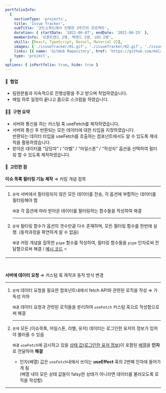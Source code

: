 ```yaml
---
portfolioInfo:
  {
    sectionType: 'projects',
    title: 'Issue Tracker',
    subTitle: '코드스쿼드에서 진행한 3주간의 프로젝트',
    duration: { startDate: '2021-06-07', endDate: '2021-06-25' },
    memberInfo: '프론트엔드 2명, 백엔드 2명, iOS 2명',
    skills: [React, TypeScript, Recoil, Material UI],
    images: ['./issueTracker/01.gif', './issueTracker/02.gif', './issueTracker/03.gif'],
    links: [{ name: 'GitHub Repository', href: 'https://github.com/malaheaven/issue-tracker' }],
    type: 'project',
  }
options: { isPortfolio: true, hide: true }
---
```


<h4 class="bg--gray text--bold">🤝&nbsp;&nbsp;협업</h4>

- 팀원분들과 지속적으로 진행상황을 주고 받으며 작업하였습니다.
- 매일 하루 일정이 끝나고 줌으로 스크럼을 하였습니다.

<h4 class="bg--gray text--bold">🧚🏻&nbsp;&nbsp;구현 요약</h4>

- 서버와 통신을 하는 커스텀 훅 useFetch를 제작하였습니다.
- 서버와 통신 후 반환되는 모든 데이터에 대한 타입을 지정하였습니다.  
  반환되는 데이터 타입을 useFetch를 호출하는 컴포넌트에서도 알 수 있도록 제네릭을 활용하였습니다.
- 받아온 데이터를 “담당자” / “라벨” / “마일스톤” / “작성자” 옵션을 선택하여 필터링 할 수 있도록 제작하였습니다.

<h4 class="bg--gray text--bold">🤔&nbsp;&nbsp;고민한 점</h4>

<p>
  <strong>이슈 목록 필터링 기능 제작</strong>
  <span>⇒</span>
  <span class="text--italic text--bold text--gray">커링 개념 접목</span>
</p>
<hr class="thin" />
<ol>
  <li>
    <p>
      <code class="language--text text--brown text--bold">문제</code>
      <span>서버에서 필터링되지 않은 모든 데이터를 전송, 각 옵션에 부합하는 데이터를 필터링해야 함</span>
    </p>
    <p>
      <code class="language--text text--purple text--bold">해결</code>
      <span>각 옵션에 따라 받아온 데이터를 필터링하는 함수들을 작성하여 해결</span>
    </p>
    <hr class="thin" />
  </li>
  <li>
    <p>
      <code class="language--text text--brown text--bold">문제</code>
      <span>필터링 함수가 옵션의 갯수만큼 다수 존재하며, 모든 필터링 함수를 한번에 실행. (동작과정을 확연하게 알 수 없음)
      </span>
    </p>
    <p>
      <code class="language--text text--purple text--bold">해결</code>
      <span
        >커링 개념을 접목한 <code class="language--text">pipe</code> 함수를 작성하여, 필터링 함수들을 <code class="language--text">pipe</code> 인자로써
        전달함으로써 해결 / <a href="https://boiled-feather-1c7.notion.site/Pipe-fa5c11ec8e2c41edb9ce85e04dd19bdf">예시 코드</a> ⭐️</span
      >
    </p>
  </li>
</ol>

<hr class="thin" />
<br/>

<p>
  <strong>서버에 데이터 요청</strong>
  <span>⇒</span>
  <span class="text--italic text--bold text--gray">커스텀 훅 제작과 동작 방식 변경</span>
</p>
<hr class="thin" />
<ol>
  <li>
    <p>
      <code class="language--text text--brown text--bold">문제</code>
      <span>데이터 요청을 필요한 컴포넌트내에서 fetch API와 관련된 로직을 작성 ⇒ 가독성 저하</span>
    </p>
    <p>
      <code class="language--text text--purple text--bold">해결</code>
      <span
        >데이터 요청과 관련된 로직들을 분리하여 <code class="language--text">useFetch</code> 커스텀 훅으로 작성함으로써
        해결</span
      >
    </p>
    <hr class="thin" />
  </li>
  <li>
    <p>
      <code class="language--text text--brown text--bold">문제</code>
      <span>모든 (이슈목록, 마일스톤, 라벨, 유저) 데이터는 로그인한 유저의 정보가 있어야 불러올 수 있음</span>
    </p>
    <p>
      <code class="language--text text--purple text--bold">해결</code>
      <span
        ><code class="language--text">useFetch</code>에 감시하고 있을 <u>상태 값(로그인한 유저 정보)</u>이 포함된
        <u>배열</u>을 <strong>인자</strong>로 전달하여 <strong>해결</strong></span
      >
    </p>
    <ul class="pl--24 alpha">
      <li>
        <span
          >인자(배열) 값은 <code class="language--text">useFetch</code>내에서 쓰이는 <strong>useEffect</strong> 훅의
          2번째 인자에 들어가게 됨</span
        ><br />
        <span>(배열 내의 모든 상태 값들이 <span class="text--pink text--italic">falsy</span>한 상태가 아니라면 데이터를 불러오도록 로직을 작성함)</span>
      </li>
    </ul>
  </li>
</ol>

<hr class="thin" />